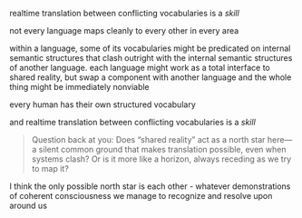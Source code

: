 realtime translation between conflicting vocabularies is a *skill*

not every language maps cleanly to every other in every area

within a language, some of its vocabularies might be predicated on internal semantic structures that clash outright with the internal semantic structures of another language. each language might work as a total interface to shared reality, but swap a component with another language and the whole thing might be immediately nonviable

every human has their own structured vocabulary

and realtime translation between conflicting vocabularies is a *skill*

> Question back at you: Does “shared reality” act as a north star here—a silent common ground that makes translation possible, even when systems clash? Or is it more like a horizon, always receding as we try to map it?

I think the only possible north star is each other - whatever demonstrations of coherent consciousness we manage to recognize and resolve upon around us
